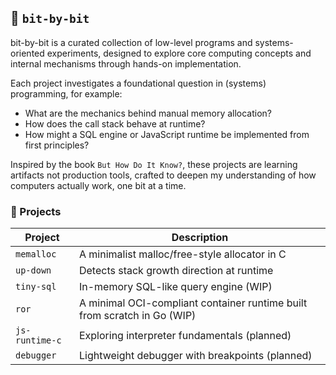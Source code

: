 ## 🧩 `bit-by-bit`

bit-by-bit is a curated collection of low-level programs and systems-oriented experiments, designed to explore core computing concepts and internal mechanisms through hands-on implementation.

Each project investigates a foundational question in (systems) programming, for example:
- What are the mechanics behind manual memory allocation?
- How does the call stack behave at runtime?
- How might a SQL engine or JavaScript runtime be implemented from first principles?

Inspired by the book `But How Do It Know?`, these projects are learning artifacts not production tools, crafted to deepen my understanding of how computers actually work, one bit at a time.

### 📂 Projects

| Project        | Description                                     |
| -------------- | ----------------------------------------------- |
| `memalloc`     | A minimalist malloc/free-style allocator in C   |
| `up-down`      | Detects stack growth direction at runtime       |
| `tiny-sql`     | In-memory SQL-like query engine (WIP)           |
| `ror`          | A minimal OCI-compliant container runtime built from scratch in Go (WIP)|
| `js-runtime-c` | Exploring interpreter fundamentals (planned)    |
| `debugger`     | Lightweight debugger with breakpoints (planned) |
